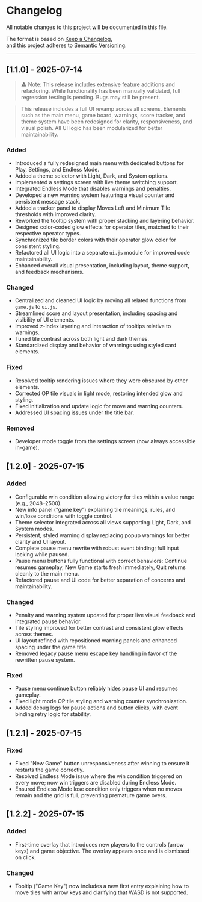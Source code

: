 # Changelog

All notable changes to this project will be documented in this file.

The format is based on [Keep a Changelog](https://keepachangelog.com/en/1.0.0/),  
and this project adheres to [Semantic Versioning](https://semver.org/).

---

## [1.1.0] - 2025-07-14

> ⚠️ Note: This release includes extensive feature additions and refactoring. While functionality has been manually validated, full regression testing is pending. Bugs may still be present.
>

> This release includes a full UI revamp across all screens. Elements such as the main menu, game board, warnings, score tracker, and theme system have been redesigned for clarity, responsiveness, and visual polish. All UI logic has been modularized for better maintainability.

### Added
- Introduced a fully redesigned main menu with dedicated buttons for Play, Settings, and Endless Mode.
- Added a theme selector with Light, Dark, and System options.
- Implemented a settings screen with live theme switching support.
- Integrated Endless Mode that disables warnings and penalties.
- Developed a new warning system featuring a visual counter and persistent message stack.
- Added a tracker panel to display Moves Left and Minimum Tile thresholds with improved clarity.
- Reworked the tooltip system with proper stacking and layering behavior.
- Designed color-coded glow effects for operator tiles, matched to their respective operator types.
- Synchronized tile border colors with their operator glow color for consistent styling.
- Refactored all UI logic into a separate `ui.js` module for improved code maintainability.
- Enhanced overall visual presentation, including layout, theme support, and feedback mechanisms.

### Changed
- Centralized and cleaned UI logic by moving all related functions from `game.js` to `ui.js`.
- Streamlined score and layout presentation, including spacing and visibility of UI elements.
- Improved z-index layering and interaction of tooltips relative to warnings.
- Tuned tile contrast across both light and dark themes.
- Standardized display and behavior of warnings using styled card elements.

### Fixed
- Resolved tooltip rendering issues where they were obscured by other elements.
- Corrected OP tile visuals in light mode, restoring intended glow and styling.
- Fixed initialization and update logic for move and warning counters.
- Addressed UI spacing issues under the title bar.


### Removed
- Developer mode toggle from the settings screen (now always accessible in-game).


## [1.2.0] - 2025-07-15

### Added
- Configurable win condition allowing victory for tiles within a value range (e.g., 2048–2500).  
- New info panel (“game key”) explaining tile meanings, rules, and win/lose conditions with toggle control.  
- Theme selector integrated across all views supporting Light, Dark, and System modes.  
- Persistent, styled warning display replacing popup warnings for better clarity and UI layout.  
- Complete pause menu rewrite with robust event binding; full input locking while paused.  
- Pause menu buttons fully functional with correct behaviors: Continue resumes gameplay, New Game starts fresh immediately, Quit returns cleanly to the main menu.  
- Refactored pause and UI code for better separation of concerns and maintainability.

### Changed
- Penalty and warning system updated for proper live visual feedback and integrated pause behavior.  
- Tile styling improved for better contrast and consistent glow effects across themes.  
- UI layout refined with repositioned warning panels and enhanced spacing under the game title.  
- Removed legacy pause menu escape key handling in favor of the rewritten pause system.


### Fixed
- Pause menu continue button reliably hides pause UI and resumes gameplay.  
- Fixed light mode OP tile styling and warning counter synchronization.  
- Added debug logs for pause actions and button clicks, with event binding retry logic for stability.


## [1.2.1] - 2025-07-15

### Fixed
- Fixed "New Game" button unresponsiveness after winning to ensure it restarts the game correctly.  
- Resolved Endless Mode issue where the win condition triggered on every move; now win triggers are disabled during Endless Mode.  
- Ensured Endless Mode lose condition only triggers when no moves remain and the grid is full, preventing premature game overs.

## [1.2.2] - 2025-07-15

### Added
- First-time overlay that introduces new players to the controls (arrow keys) and game objective. The overlay appears once and is dismissed on click.

### Changed
- Tooltip ("Game Key") now includes a new first entry explaining how to move tiles with arrow keys and clarifying that WASD is not supported.